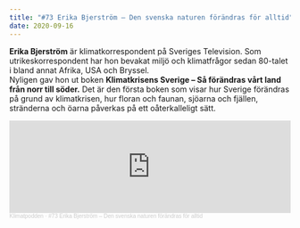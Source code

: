 ```yaml
---
title: "#73 Erika Bjerström – Den svenska naturen förändras för alltid"
date: 2020-09-16
---
```

**Erika Bjerström** är klimatkorrespondent på Sveriges Television. Som utrikeskorrespondent har hon bevakat miljö och klimatfrågor sedan 80-talet i bland annat Afrika, USA och Bryssel.\
Nyligen gav hon ut boken **Klimatkrisens Sverige – Så förändras vårt land från norr till söder.** Det är den första boken som visar hur Sverige förändras på grund av klimatkrisen,  hur floran och faunan, sjöarna och fjällen, stränderna och öarna påverkas på ett oåterkalleligt sätt.

<iframe width="100%" height="166" scrolling="no" frameborder="no" allow="autoplay" src="https://w.soundcloud.com/player/?url=https%3A//api.soundcloud.com/tracks/894091558&color=%23ff5500&auto_play=false&hide_related=false&show_comments=true&show_user=true&show_reposts=false&show_teaser=true"></iframe><div style="font-size: 10px; color: #cccccc;line-break: anywhere;word-break: normal;overflow: hidden;white-space: nowrap;text-overflow: ellipsis; font-family: Interstate,Lucida Grande,Lucida Sans Unicode,Lucida Sans,Garuda,Verdana,Tahoma,sans-serif;font-weight: 100;"><a href="https://soundcloud.com/klimatpodden" title="Klimatpodden" target="_blank" style="color: #cccccc; text-decoration: none;">Klimatpodden</a> · <a href="https://soundcloud.com/klimatpodden/73-erika-bjerstrom-den-svenska-naturen-forandras-for-alltid" title="#73 Erika Bjerström – Den svenska naturen förändras för alltid" target="_blank" style="color: #cccccc; text-decoration: none;">#73 Erika Bjerström – Den svenska naturen förändras för alltid</a></div>